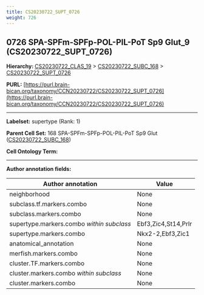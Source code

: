 ```yaml
---
title: CS20230722_SUPT_0726
weight: 726
---
```

## 0726 SPA-SPFm-SPFp-POL-PIL-PoT Sp9 Glut_9 (CS20230722_SUPT_0726)
<b>Hierarchy: </b>
[CS20230722_CLAS_19](../CS20230722_CLAS_19) >
[CS20230722_SUBC_168](../CS20230722_SUBC_168) >
[CS20230722_SUPT_0726](../CS20230722_SUPT_0726)

**PURL:** [https://purl.brain-bican.org/taxonomy/CCN20230722/CS20230722_SUPT_0726](https://purl.brain-bican.org/taxonomy/CCN20230722/CS20230722_SUPT_0726)

---


**Labelset:** supertype (Rank: 1)

**Parent Cell Set:** 168 SPA-SPFm-SPFp-POL-PIL-PoT Sp9 Glut ([CS20230722_SUBC_168](../CS20230722_SUBC_168))



**Cell Ontology Term:** 

[MARKER GENES.]: #


---

[TRANSFERRED ANNOTATIONS.]: #


[AUTHOR ANNOTATION FIELDS.]: #


**Author annotation fields:**

| Author annotation | Value |
|-------------------|-------|
|neighborhood|None|
|subclass.tf.markers.combo|None|
|subclass.markers.combo|None|
|supertype.markers.combo _within subclass_|Ebf3,Zic4,St14,Prlr|
|supertype.markers.combo|Nkx2-2,Ebf3,Zic1|
|anatomical_annotation|None|
|merfish.markers.combo|None|
|cluster.TF.markers.combo|None|
|cluster.markers.combo _within subclass_|None|
|cluster.markers.combo|None|
